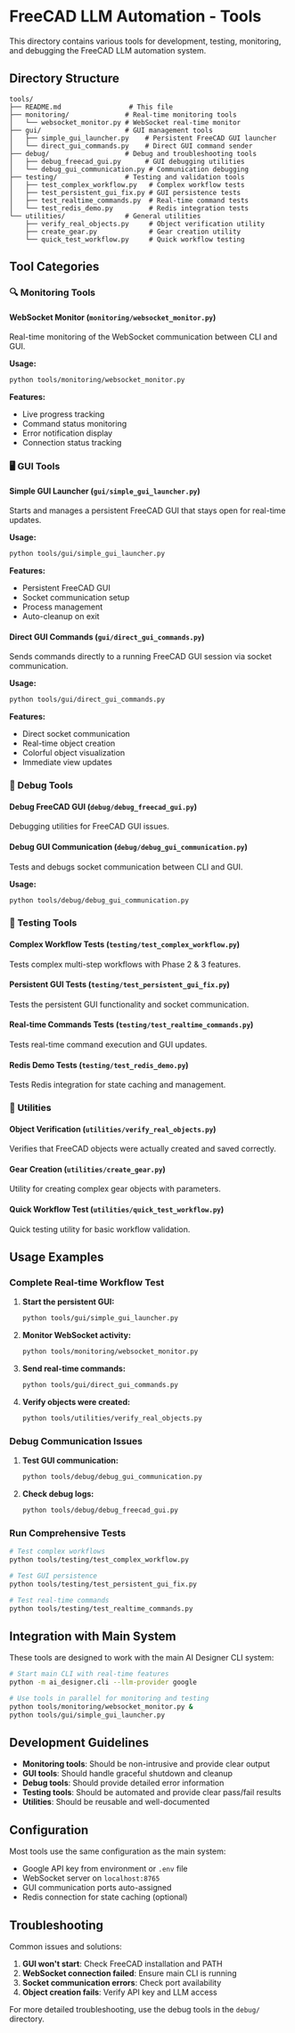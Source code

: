 # FreeCAD LLM Automation - Tools

This directory contains various tools for development, testing, monitoring, and debugging the FreeCAD LLM automation system.

## Directory Structure

```
tools/
├── README.md                 # This file
├── monitoring/              # Real-time monitoring tools
│   └── websocket_monitor.py # WebSocket real-time monitor
├── gui/                     # GUI management tools
│   ├── simple_gui_launcher.py    # Persistent FreeCAD GUI launcher
│   └── direct_gui_commands.py    # Direct GUI command sender
├── debug/                   # Debug and troubleshooting tools
│   ├── debug_freecad_gui.py      # GUI debugging utilities
│   └── debug_gui_communication.py # Communication debugging
├── testing/                 # Testing and validation tools
│   ├── test_complex_workflow.py   # Complex workflow tests
│   ├── test_persistent_gui_fix.py # GUI persistence tests
│   ├── test_realtime_commands.py  # Real-time command tests
│   └── test_redis_demo.py         # Redis integration tests
└── utilities/               # General utilities
    ├── verify_real_objects.py     # Object verification utility
    ├── create_gear.py             # Gear creation utility
    └── quick_test_workflow.py     # Quick workflow testing
```

## Tool Categories

### 🔍 Monitoring Tools

#### WebSocket Monitor (`monitoring/websocket_monitor.py`)
Real-time monitoring of the WebSocket communication between CLI and GUI.

**Usage:**
```bash
python tools/monitoring/websocket_monitor.py
```

**Features:**
- Live progress tracking
- Command status monitoring
- Error notification display
- Connection status tracking

### 🖥️ GUI Tools

#### Simple GUI Launcher (`gui/simple_gui_launcher.py`)
Starts and manages a persistent FreeCAD GUI that stays open for real-time updates.

**Usage:**
```bash
python tools/gui/simple_gui_launcher.py
```

**Features:**
- Persistent FreeCAD GUI
- Socket communication setup
- Process management
- Auto-cleanup on exit

#### Direct GUI Commands (`gui/direct_gui_commands.py`)
Sends commands directly to a running FreeCAD GUI session via socket communication.

**Usage:**
```bash
python tools/gui/direct_gui_commands.py
```

**Features:**
- Direct socket communication
- Real-time object creation
- Colorful object visualization
- Immediate view updates

### 🐛 Debug Tools

#### Debug FreeCAD GUI (`debug/debug_freecad_gui.py`)
Debugging utilities for FreeCAD GUI issues.

#### Debug GUI Communication (`debug/debug_gui_communication.py`)
Tests and debugs socket communication between CLI and GUI.

**Usage:**
```bash
python tools/debug/debug_gui_communication.py
```

### 🧪 Testing Tools

#### Complex Workflow Tests (`testing/test_complex_workflow.py`)
Tests complex multi-step workflows with Phase 2 & 3 features.

#### Persistent GUI Tests (`testing/test_persistent_gui_fix.py`)
Tests the persistent GUI functionality and socket communication.

#### Real-time Commands Tests (`testing/test_realtime_commands.py`)
Tests real-time command execution and GUI updates.

#### Redis Demo Tests (`testing/test_redis_demo.py`)
Tests Redis integration for state caching and management.

### 🔧 Utilities

#### Object Verification (`utilities/verify_real_objects.py`)
Verifies that FreeCAD objects were actually created and saved correctly.

#### Gear Creation (`utilities/create_gear.py`)
Utility for creating complex gear objects with parameters.

#### Quick Workflow Test (`utilities/quick_test_workflow.py`)
Quick testing utility for basic workflow validation.

## Usage Examples

### Complete Real-time Workflow Test

1. **Start the persistent GUI:**
   ```bash
   python tools/gui/simple_gui_launcher.py
   ```

2. **Monitor WebSocket activity:**
   ```bash
   python tools/monitoring/websocket_monitor.py
   ```

3. **Send real-time commands:**
   ```bash
   python tools/gui/direct_gui_commands.py
   ```

4. **Verify objects were created:**
   ```bash
   python tools/utilities/verify_real_objects.py
   ```

### Debug Communication Issues

1. **Test GUI communication:**
   ```bash
   python tools/debug/debug_gui_communication.py
   ```

2. **Check debug logs:**
   ```bash
   python tools/debug/debug_freecad_gui.py
   ```

### Run Comprehensive Tests

```bash
# Test complex workflows
python tools/testing/test_complex_workflow.py

# Test GUI persistence
python tools/testing/test_persistent_gui_fix.py

# Test real-time commands
python tools/testing/test_realtime_commands.py
```

## Integration with Main System

These tools are designed to work with the main AI Designer CLI system:

```bash
# Start main CLI with real-time features
python -m ai_designer.cli --llm-provider google

# Use tools in parallel for monitoring and testing
python tools/monitoring/websocket_monitor.py &
python tools/gui/simple_gui_launcher.py
```

## Development Guidelines

- **Monitoring tools**: Should be non-intrusive and provide clear output
- **GUI tools**: Should handle graceful shutdown and cleanup
- **Debug tools**: Should provide detailed error information
- **Testing tools**: Should be automated and provide clear pass/fail results
- **Utilities**: Should be reusable and well-documented

## Configuration

Most tools use the same configuration as the main system:
- Google API key from environment or `.env` file
- WebSocket server on `localhost:8765`
- GUI communication ports auto-assigned
- Redis connection for state caching (optional)

## Troubleshooting

Common issues and solutions:

1. **GUI won't start**: Check FreeCAD installation and PATH
2. **WebSocket connection failed**: Ensure main CLI is running
3. **Socket communication errors**: Check port availability
4. **Object creation fails**: Verify API key and LLM access

For more detailed troubleshooting, use the debug tools in the `debug/` directory.
